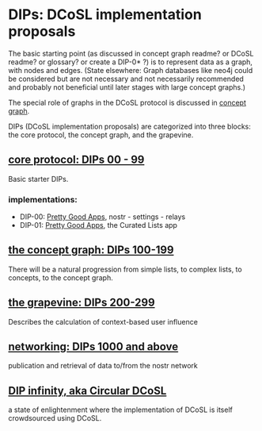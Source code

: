 # DIPs: DCoSL implementation proposals

The basic starting point (as discussed in concept graph readme? or DCoSL readme? or glossary? or create a DIP-0* ?) is to represent data as a graph, with nodes and edges. (State elsewhere: Graph databases like neo4j could be considered but are not necessary and not necessarily recommended and probably not beneficial until later stages with large concept graphs.)

The special role of graphs in the DCoSL protocol is discussed in [concept graph](conceptGraph/README.md).

DIPs (DCoSL implementation proposals) are categorized into three blocks: the core protocol, the concept graph, and the grapevine.

## [core protocol: DIPs 00 - 99](coreProtocol)

Basic starter DIPs. 

### implementations:

- DIP-00: [Pretty Good Apps](https://github.com/wds4/pretty-good), nostr - settings - relays
- DIP-01: [Pretty Good Apps](https://github.com/wds4/pretty-good), the Curated Lists app

## [the concept graph: DIPs 100-199](conceptGraph)

There will be a natural progression from simple lists, to complex lists, to concepts, to the concept graph.

## [the grapevine: DIPs 200-299](grapevine)

Describes the calculation of context-based user influence

## [networking: DIPs 1000 and above](networking)

publication and retrieval of data to/from the nostr network

## [DIP infinity, aka Circular DCoSL](conceptGraph/infinity.md)

a state of enlightenment where the implementation of DCoSL is itself crowdsourced using DCoSL.


